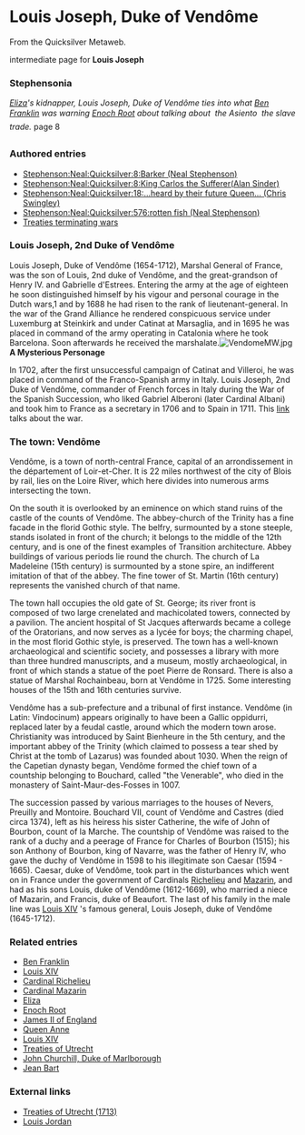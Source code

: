 
# Louis Joseph, Duke of Vendôme

From the Quicksilver Metaweb.

intermediate page for **Louis Joseph**
### Stephensonia


*[Eliza](/stephenson-neal-quicksilver-eliza)'s kidnapper, Louis Joseph, Duke of Vendôme ties into what [Ben Franklin](/ben-franklin) was warning [Enoch Root](/stephenson-neal-quicksilver-enoch-root) about talking about  the Asiento  the slave trade.* page 8

### Authored entries


* [Stephenson:Neal:Quicksilver:8:Barker (Neal Stephenson)](/stephenson-neal-quicksilver-8-barker-neal-stephenson)
* [Stephenson:Neal:Quicksilver:8:King Carlos the Sufferer(Alan Sinder)](/stephenson-neal-quicksilver-8-king-carlos-the-sufferer-alan-sinder)
* [Stephenson:Neal:Quicksilver:18:...heard by their future Queen... (Chris Swingley)](/stephenson-neal-quicksilver-18-heard-by-their-future-queen-chris-swingley)
* [Stephenson:Neal:Quicksilver:576:rotten fish (Neal Stephenson)](/stephenson-neal-quicksilver-576-rotten-fish-neal-stephenson)
* [Treaties terminating wars](/treaties-terminating-wars)


### Louis Joseph, 2nd Duke of Vendôme


Louis Joseph, Duke of Vendôme (1654-1712), Marshal General of France, was the son of Louis, 2nd duke of Vendôme, and the great-grandson of Henry IV. and Gabrielle d'Estrees. Entering the army at the age of eighteen he soon distinguished himself by his vigour and personal courage in the Dutch wars,1 and by 1688 he had risen to the rank of lieutenant-general. In the war of the Grand Alliance he rendered conspicuous service under Luxemburg at Steinkirk and under Catinat at Marsaglia, and in 1695 he was placed in command of the army operating in Catalonia where he took Barcelona. Soon afterwards he received the marshalate.![VendomeMW.jpg](/https://web.archive.org/web/20060725221608im_/http://www.metaweb.com/wiki/upload/9/90/VendomeMW.jpg)  
**A Mysterious Personage**

In 1702, after the first unsuccessful campaign of Catinat and Villeroi, he was placed in command of the Franco-Spanish army in Italy. Louis Joseph, 2nd Duke of Vendôme, commander of French forces in Italy during the War of the Spanish Succession, who liked Gabriel Alberoni (later Cardinal Albani) and took him to France as a secretary in 1706 and to Spain in 1711. This [link](/stephenson-neal-quicksilver-8-king-carlos-the-sufferer-alan-sinder) talks about the war. 

### The town: Vendôme


Vendôme, is a town of north-central France, capital of an arrondissement in the département of Loir-et-Cher. It is 22 miles northwest of the city of Blois by rail, lies on the Loire River, which here divides into numerous arms intersecting the town. 

On the south it is overlooked by an eminence on which stand ruins of the castle of the counts of Vendôme. The abbey-church of the Trinity has a fine facade in the florid Gothic style. The belfry, surmounted by a stone steeple, stands isolated in front of the church; it belongs to the middle of the 12th century, and is one of the finest examples of Transition architecture. Abbey buildings of various periods lie round the church. The church of La Madeleine (15th century) is surmounted by a stone spire, an indifferent imitation of that of the abbey. The fine tower of St. Martin (16th century) represents the vanished church of that name. 

The town hall occupies the old gate of St. George; its river front is composed of two large crenelated and machicolated towers, connected by a pavilion. The ancient hospital of St Jacques afterwards became a college of the Oratorians, and now serves as a lycée for boys; the charming chapel, in the most florid Gothic style, is preserved. The town has a well-known archaeological and scientific society, and possesses a library with more than three hundred manuscripts, and a museum, mostly archaeological, in front of which stands a statue of the poet Pierre de Ronsard. There is also a statue of Marshal Rochainbeau, born at Vendôme in 1725. Some interesting houses of the 15th and 16th centuries survive. 

Vendôme has a sub-prefecture and a tribunal of first instance. Vendôme (in Latin: Vindocinum) appears originally to have been a Gallic oppidurri, replaced later by a feudal castle, around which the modern town arose. Christianity was introduced by Saint Bienheure in the 5th century, and the important abbey of the Trinity (which claimed to possess a tear shed by Christ at the tomb of Lazarus) was founded about 1030. When the reign of the Capetian dynasty began, Vendôme formed the chief town of a countship belonging to Bouchard, called "the Venerable", who died in the monastery of Saint-Maur-des-Fosses in 1007. 

The succession passed by various marriages to the houses of Nevers, Preuilly and Montoire. Bouchard VII, count of Vendôme and Castres (died circa 1374), left as his heiress his sister Catherine, the wife of John of Bourbon, count of la Marche. The countship of Vendôme was raised to the rank of a duchy and a peerage of France for Charles of Bourbon (1515); his son Anthony of Bourbon, king of Navarre, was the father of Henry IV, who gave the duchy of Vendôme in 1598 to his illegitimate son Caesar (1594 - 1665). Caesar, duke of Vendôme, took part in the disturbances which went on in France under the government of Cardinals [Richelieu](/richelieu) and [Mazarin](/mazarin), and had as his sons Louis, duke of Vendôme (1612-1669), who married a niece of Mazarin, and Francis, duke of Beaufort. The last of his family in the male line was [Louis XIV](/louis-xiv) 's famous general, Louis Joseph, duke of Vendôme (1645-1712). 

### Related entries


* [Ben Franklin](/ben-franklin)
* [Louis XIV](/louis-xiv)
* [Cardinal Richelieu](/richelieu)
* [Cardinal Mazarin](/mazarin)
* [Eliza](/stephenson-neal-quicksilver-eliza)
* [Enoch Root](/stephenson-neal-quicksilver-enoch-root)
* [James II of England](/james-ii-of-england)
* [Queen Anne](/queen-anne)
* [Louis XIV](/louis-xiv)
* [Treaties of Utrecht](/treaties-of-utrecht)
* [John Churchill, Duke of Marlborough](/john-churchill-duke-of-marlborough)
* [Jean Bart](/jean-bart)


### External links


* [Treaties of Utrecht (1713)](/http-en-wikipedia-org-wiki-treaty-of-utrecht-1713)
* [Louis Jordan](/http-andrejkoymasky-com-liv-fam-biob2-bour2-html)
